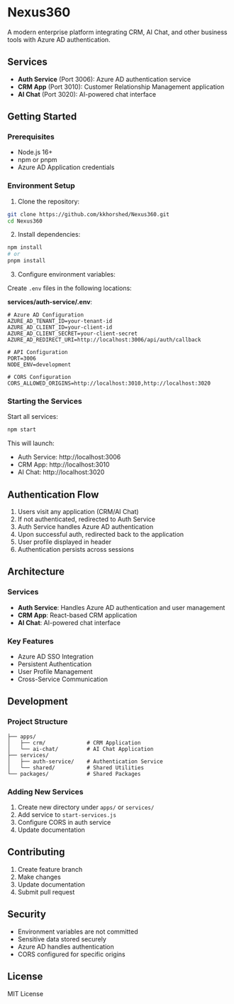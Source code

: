 # Nexus360

A modern enterprise platform integrating CRM, AI Chat, and other business tools with Azure AD authentication.

## Services

- **Auth Service** (Port 3006): Azure AD authentication service
- **CRM App** (Port 3010): Customer Relationship Management application
- **AI Chat** (Port 3020): AI-powered chat interface

## Getting Started

### Prerequisites

- Node.js 16+
- npm or pnpm
- Azure AD Application credentials

### Environment Setup

1. Clone the repository:
```bash
git clone https://github.com/kkhorshed/Nexus360.git
cd Nexus360
```

2. Install dependencies:
```bash
npm install
# or
pnpm install
```

3. Configure environment variables:

Create `.env` files in the following locations:

**services/auth-service/.env**:
```env
# Azure AD Configuration
AZURE_AD_TENANT_ID=your-tenant-id
AZURE_AD_CLIENT_ID=your-client-id
AZURE_AD_CLIENT_SECRET=your-client-secret
AZURE_AD_REDIRECT_URI=http://localhost:3006/api/auth/callback

# API Configuration
PORT=3006
NODE_ENV=development

# CORS Configuration
CORS_ALLOWED_ORIGINS=http://localhost:3010,http://localhost:3020
```

### Starting the Services

Start all services:
```bash
npm start
```

This will launch:
- Auth Service: http://localhost:3006
- CRM App: http://localhost:3010
- AI Chat: http://localhost:3020

## Authentication Flow

1. Users visit any application (CRM/AI Chat)
2. If not authenticated, redirected to Auth Service
3. Auth Service handles Azure AD authentication
4. Upon successful auth, redirected back to the application
5. User profile displayed in header
6. Authentication persists across sessions

## Architecture

### Services

- **Auth Service**: Handles Azure AD authentication and user management
- **CRM App**: React-based CRM application
- **AI Chat**: AI-powered chat interface

### Key Features

- Azure AD SSO Integration
- Persistent Authentication
- User Profile Management
- Cross-Service Communication

## Development

### Project Structure

```
├── apps/
│   ├── crm/             # CRM Application
│   └── ai-chat/         # AI Chat Application
├── services/
│   ├── auth-service/    # Authentication Service
│   └── shared/          # Shared Utilities
└── packages/            # Shared Packages
```

### Adding New Services

1. Create new directory under `apps/` or `services/`
2. Add service to `start-services.js`
3. Configure CORS in auth service
4. Update documentation

## Contributing

1. Create feature branch
2. Make changes
3. Update documentation
4. Submit pull request

## Security

- Environment variables are not committed
- Sensitive data stored securely
- Azure AD handles authentication
- CORS configured for specific origins

## License

MIT License
